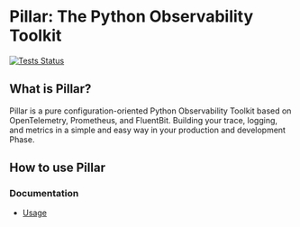 # Pillar: The Python Observability Toolkit

[![Tests Status](https://github.com/DeBankDeFi/pillar/workflows/Tests/badge.svg?branch=main&event=push)](https://github.com/DeBankDeFi/pillar/actions?query=workflow%3ATests+branch%3Amain+event%3Apush)

## What is Pillar?

Pillar is a pure configuration-oriented Python Observability Toolkit 
based on OpenTelemetry, Prometheus, and FluentBit. 
Building your trace, logging, and metrics in a simple and easy way in your production and development Phase.

## How to use Pillar

### Documentation

- [Usage](./docs/usage.md)

